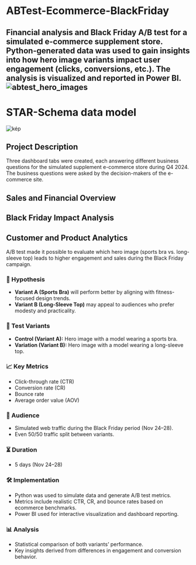 # ABTest-Ecommerce-BlackFriday
Financial analysis and Black Friday A/B test for a simulated e-commerce supplement store. Python-generated data was used to gain insights into how hero image variants impact user engagement (clicks, conversions, etc.). The analysis is visualized and reported in Power BI.
![abtest_hero_images](https://github.com/user-attachments/assets/4fb3c8a1-c500-43e7-8d34-935496f7ff6b)
---

# STAR-Schema data model
![kép](https://github.com/user-attachments/assets/d097f90c-e0c6-49c8-8cc2-cbd455b2100c)


## Project Description
Three dashboard tabs were created, each answering different business questions for the simulated supplement e-commerce store during Q4 2024. The business questions were asked by the decision-makers of the e-commerce site.

## Sales and Financial Overview

## Black Friday Impact Analysis

## Customer and Product Analytics

A/B test made it possible to evaluate which hero image (sports bra vs. long-sleeve top) leads to higher engagement and sales during the Black Friday campaign.

### 📌 Hypothesis
- **Variant A (Sports Bra)** will perform better by aligning with fitness-focused design trends.
- **Variant B (Long-Sleeve Top)** may appeal to audiences who prefer modesty and practicality.

### 🧪 Test Variants
- **Control (Variant A):** Hero image with a model wearing a sports bra.
- **Variation (Variant B):** Hero image with a model wearing a long-sleeve top.

### 📈 Key Metrics
- Click-through rate (CTR)
- Conversion rate (CR)
- Bounce rate
- Average order value (AOV)

### 👥 Audience
- Simulated web traffic during the Black Friday period (Nov 24–28).
- Even 50/50 traffic split between variants.

### ⏳ Duration
- 5 days (Nov 24–28)

### 🛠️ Implementation
- Python was used to simulate data and generate A/B test metrics.
- Metrics include realistic CTR, CR, and bounce rates based on ecommerce benchmarks.
- Power BI used for interactive visualization and dashboard reporting.

### 📊 Analysis
- Statistical comparison of both variants’ performance.
- Key insights derived from differences in engagement and conversion behavior.
